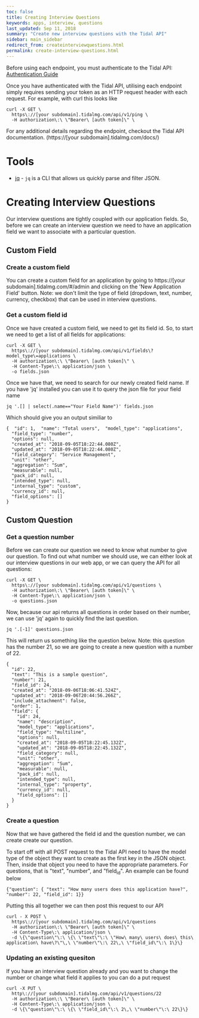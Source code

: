 ```yaml
---
toc: false
title: Creating Interview Questions
keywords: apps, interview, questions
last_updated: Sep 11, 2018
summary: "Create new interview questions with the Tidal API"
sidebar: main_sidebar
redirect_from: createinterviewquestions.html
permalink: create-interview-questions.html
---
```


Before using each endpoint, you must authenticate to the Tidal API:
[Authentication Guide](authenticate.html)

Once you have authenticated with the Tidal API, utilising each endpoint simply requires sending your token as an HTTP request header with each request. For example, with curl this looks like

    curl -X GET \
      https\://[your subdomain].tidalmg.com/api/v1/ping \
      -H authorization\:\ \"Bearer\ [auth token]\" \

For any additional details regarding the endpoint, checkout the Tidal API documentation.
(https://[your subdomain].tidalmg.com/docs/)

# Tools

 * [jq](https://stedolan.github.io/jq/) - `jq` is a CLI that allows us quickly parse and filter JSON.

# Creating Interview Questions

Our interview questions are tightly coupled with our application fields. So, before we can create an interview question we need to have an application field we want to associate with a particular question.

## Custom Field

### Create a custom field

You can create a custom field for an application by going to https://[your subdomain].tidalmg.com/#/admin and clicking on the 'New Application Field' button. Note: we don't limit the type of field (dropdown, text, number, currency, checkbox) that can be used in interview questions.

### Get a custom field id

Once we have created a custom field, we need to get its field id. So, to start we need to get a list of all fields for applications:

    curl -X GET \
      https\://[your subdomain].tidalmg.com/api/v1/fields\?model_type\=applications \
      -H authorization\:\ \"Bearer\ [auth token]\" \
      -H Content-Type\:\ application/json \
      -o fields.json


Once we have that, we need to search for our newly created field name. If you have 'jq' installed you can use it to query the json file for your field name

    jq '.[] | select(.name=="Your Field Name")' fields.json

Which should give you an output similiar to

    {  "id": 1,  "name": "Total users",  "model_type": "applications",
      "field_type": "number",
      "options": null,
      "created_at": "2018-09-05T18:22:44.080Z",
      "updated_at": "2018-09-05T18:22:44.080Z",
      "field_category": "Service Management",
      "unit": "other",
      "aggregation": "Sum",
      "measurable": null,
      "pack_id": null,
      "intended_type": null,
      "internal_type": "custom",
      "currency_id": null,
      "field_options": []
    }


## Custom Question

### Get a question number

Before we can create our question we need to know what number to give our question. To find out what number we should use, we can either look at our interview questions in our web app, or we can query the API for all questions:

    curl -X GET \
      https\://[your subdomain].tidalmg.com/api/v1/questions \
      -H authorization\:\ \"Bearer\ [auth token]\" \
      -H Content-Type\:\ application/json \
      -o questions.json

Now, because our api returns all questions in order based on their number, we can use 'jq' again to quickly find the last question.

    jq '.[-1]' questions.json

This will return us something like the question below. Note: this question has the number 21, so we are going to create a new question with a number of 22.

    {
      "id": 22,
      "text": "This is a sample question",
      "number": 21,
      "field_id": 24,
      "created_at": "2018-09-06T18:06:41.524Z",
      "updated_at": "2018-09-06T20:44:56.266Z",
      "include_attachment": false,
      "order": 1,
      "field": {
        "id": 24,
        "name": "description",
        "model_type": "applications",
        "field_type": "multiline",
        "options": null,
        "created_at": "2018-09-05T18:22:45.132Z",
        "updated_at": "2018-09-05T18:22:45.132Z",
        "field_category": null,
        "unit": "other",
        "aggregation": "Sum",
        "measurable": null,
        "pack_id": null,
        "intended_type": null,
        "internal_type": "property",
        "currency_id": null,
        "field_options": []
      }
    }

### Create a question

Now that we have gathered the field id and the question number, we can create create our question.

To start off with all POST request to the Tidal API need to have the model type of the object they want to create as the first key in the JSON object. Then, inside that object you need to have the appropriate parameters. For questions, that is "text", "number", and "field<sub>id</sub>". An example can be found below

    {"question": { "text": "How many users does this application have?", "number": 22, "field_id": 1}}

Putting this all together we can then post this request to our API

    curl - X POST \
      https\://[your subdomain].tidalmg.com/api/v1/questions
      -H authorization\:\ \"Bearer\ [auth token]\" \
      -H Content-Type\:\ application/json \
      -d \{\"question\"\:\ \{\ \"text\"\:\ \"How\ many\ users\ does\ this\ application\ have\?\"\,\ \"number\"\:\ 22\,\ \"field_id\"\:\ 1\}\}


### Updating an existing quesiton

If you have an interview question already and you want to change the number or change what field it applies to you can do a put request

    curl -X PUT \
      http\://[your subdomain].tidalmg.com/api/v1/questions/22
      -H authorization\:\ \"Bearer\ [auth token]\" \
      -H Content-Type\:\ application/json \
      -d \{\"question\"\:\ \{\ \"field_id\"\:\ 2\,\ \"number\"\:\ 22\}\}
